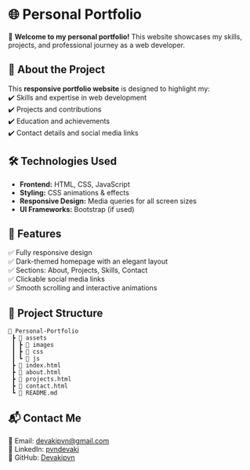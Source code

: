 # 🌐 Personal Portfolio  

🚀 **Welcome to my personal portfolio!** This website showcases my skills, projects, and professional journey as a web developer.  

## 📌 **About the Project**  
This **responsive portfolio website** is designed to highlight my:  
✔️ Skills and expertise in web development  
✔️ Projects and contributions  
✔️ Education and achievements  
✔️ Contact details and social media links  

## 🛠 **Technologies Used**  
- **Frontend:** HTML, CSS, JavaScript  
- **Styling:** CSS animations & effects  
- **Responsive Design:** Media queries for all screen sizes  
- **UI Frameworks:** Bootstrap (if used)  

## 🎨 **Features**  
✅ Fully responsive design  
✅ Dark-themed homepage with an elegant layout  
✅ Sections: About, Projects, Skills, Contact  
✅ Clickable social media links  
✅ Smooth scrolling and interactive animations  

## 📂 **Project Structure**  
```
📁 Personal-Portfolio  
 ┣ 📂 assets  
 ┃ ┣ 📂 images  
 ┃ ┣ 📂 css  
 ┃ ┗ 📂 js  
 ┣ 📜 index.html  
 ┣ 📜 about.html  
 ┣ 📜 projects.html  
 ┣ 📜 contact.html  
 ┗ 📜 README.md  
```  

## 📬 **Contact Me**  
📧 Email: devakipvn@gmail.com  
🔗 LinkedIn: [pvndevaki](https://www.linkedin.com/in/pvndevaki)  
🐙 GitHub: [Devakipvn](https://github.com/Devakipvn)  

